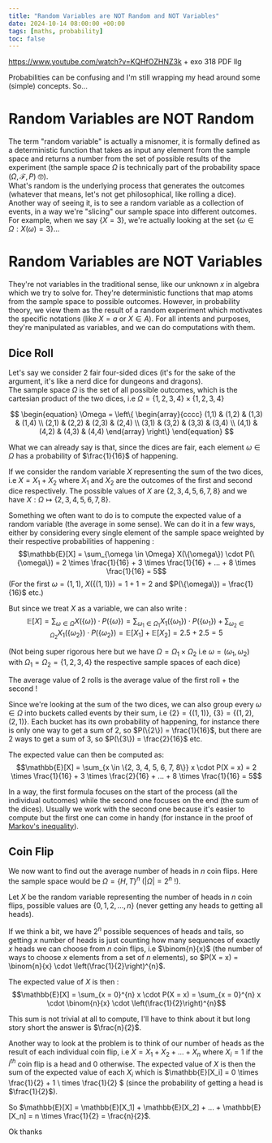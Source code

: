 ```yaml
---
title: "Random Variables are NOT Random and NOT Variables"
date: 2024-10-14 08:00:00 +00:00
tags: [maths, probability]
toc: false
---
```


https://www.youtube.com/watch?v=KQHfOZHNZ3k + exo 318 PDF llg

<script src="https://polyfill.io/v3/polyfill.min.js?features=es6"></script>
<script id="MathJax-script" async src="https://cdn.jsdelivr.net/npm/mathjax@3/es5/tex-mml-chtml.js"></script>

Probabilities can be confusing and I'm still wrapping my head around some (simple) concepts. So...

# Random Variables are NOT Random

The term "random variable" is actually a misnomer, it is formally defined as a deterministic function that takes as input any element from the sample space and returns a number from the set of possible results of the experiment (the sample space $\Omega$ is technically part of the probability space $(\Omega, \mathcal{F}, P)$ 🤓). <br> What's random is the underlying process that generates the outcomes (whatever that means, let's not get philosophical, like rolling a dice).<br>
Another way of seeing it, is to see a random variable as a collection of events, in a way we're "slicing" our sample space into different outcomes. For example, when we say $\{X = 3\}$, we're actually looking at the set $\{\omega \in \Omega : X(\omega) = 3\}$...

# Random Variables are NOT Variables

They're not variables in the traditional sense, like our unknown $x$ in algebra which we try to solve for. They're deterministic functions that map atoms from the sample space to possible outcomes. However, in probability theory, we view them as the result of a random experiment which motivates the specific notations (like $X = a$ or $X \in A$). For all intents and purposes, they're manipulated as variables, and we can do computations with them.

## Dice Roll

Let's say we consider 2 fair four-sided dices (it's for the sake of the argument, it's like a nerd dice for dungeons and dragons). <br>
The sample space $\Omega$ is the set of all possible outcomes, which is the cartesian product of the two dices, i.e $\Omega = \{1,2,3,4\} \times \{1,2,3,4\}$<br>

$$
\begin{equation}
\Omega = \left\{
\begin{array}{cccc}
(1,1) & (1,2) & (1,3) & (1,4) \\
(2,1) & (2,2) & (2,3) & (2,4) \\
(3,1) & (3,2) & (3,3) & (3,4) \\
(4,1) & (4,2) & (4,3) & (4,4)
\end{array}
\right\}
\end{equation}
$$

What we can already say is that, since the dices are fair, each element $\omega \in \Omega$ has a probability of $\frac{1}{16}$ of happening. <br>

If we consider the random variable $X$ representing the sum of the two dices, i.e $X = X_1 + X_2$ where $X_1$ and $X_2$ are the outcomes of the first and second dice respectively. The possible values of $X$ are $\{2,3,4,5,6,7,8\}$ and we have $X: \Omega \mapsto \{2,3,4,5,6,7,8\}$.<br>

Something we often want to do is to compute the expected value of a random variable (the average in some sense). We can do it in a few ways, either by considering every single element of the sample space weighted by their respective probabilities of happening : 
$$\mathbb{E}[X] = \sum_{\omega \in \Omega} X(\{\omega\}) \cdot P(\{\omega\}) = 2 \times \frac{1}{16} + 3 \times \frac{1}{16} + ... + 8 \times  \frac{1}{16} = 5$$
(For the first $\omega = (1,1)$, $X(\{(1, 1)\}) = 1 + 1 = 2$ and $P(\{\omega\}) = \frac{1}{16}$  etc.)<br>

But since we treat $X$ as a variable, we can also write : 
$$\mathbb{E}[X] = \sum_{\omega \in \Omega} X(\{\omega\}) \cdot P(\{\omega\}) = \sum_{\omega_{1} \in \Omega_{1}} X_1(\{\omega_{1}\}) \cdot P(\{\omega_{1}\}) + \sum_{\omega_{2} \in \Omega_{2}} X_1(\{\omega_{2}\}) \cdot P(\{\omega_{2}\}) = \mathbb{E}[X_1] + \mathbb{E}[X_2] = 2.5 + 2.5 = 5$$

(Not being super rigorous here but we have $\Omega = \Omega_1 \times \Omega_2$ i.e $\omega = (\omega_1, \omega_2)$ with $\Omega_1 = \Omega_2 = \{1,2,3,4\}$ the respective sample spaces of each dice)<br>

The average value of 2 rolls is the average value of the first roll + the second !

Since we're looking at the sum of the two dices, we can also group every $\omega \in \Omega$ into buckets called events by their sum, i.e $\{2\} = \{(1,1)\}$, $\{3\} = \{(1,2), (2,1)\}$. Each bucket has its own probability of happening, for instance there is only one way to get a sum of 2, so $P(\{2\}) = \frac{1}{16}$, but there are 2 ways to get a sum of 3, so $P(\{3\}) = \frac{2}{16}$ etc. <br>

The expected value can then be computed as:
$$\mathbb{E}[X] = \sum_{x \in \{2, 3, 4, 5, 6, 7, 8\}} x \cdot P(X = x) = 2 \times \frac{1}{16} + 3 \times \frac{2}{16} + ... + 8 \times \frac{1}{16} = 5$$

In a way, the first formula focuses on the start of the process (all the individual outcomes) while the second one focuses on the end (the sum of the dices). Usually we work with the second one because it's easier to compute but the first one can come in handy (for instance in the proof of <a href="https://en.wikipedia.org/wiki/Markov%27s_inequality">Markov's inequality</a>).

## Coin Flip

We now want to find out the average number of heads in $n$ coin flips. Here the sample space would be $\Omega = \{H, T\}^n$ ($|\Omega| = 2^{n}$ !).

Let $X$ be the random variable representing the number of heads in $n$ coin flips, possible values are $\{0, 1, 2, ..., n\}$ (never getting any heads to getting all heads).<br>

If we think a bit, we have $2^{n}$ possible sequences of heads and tails, so getting $x$ number of heads is just counting how many sequences of exactly $x$ heads we can choose from $n$ coin flips, i.e $\binom{n}{x}$ (the number of ways to choose $x$ elements from a set of $n$ elements), so $P(X = x) = \binom{n}{x} \cdot \left(\frac{1}{2}\right)^{n}$.<br>

The expected value of $X$ is then :
$$\mathbb{E}[X] = \sum_{x = 0}^{n} x \cdot P(X = x) = \sum_{x = 0}^{n} x \cdot \binom{n}{x} \cdot \left(\frac{1}{2}\right)^{n}$$

This sum is not trivial at all to compute, I'll have to think about it but long story short the answer is $\frac{n}{2}$.<br>

Another way to look at the problem is to think of our number of heads as the result of each individual coin flip, i.e $X = X_1 + X_2 + ... + X_n$ where $X_i = 1$ if the $i^{th}$ coin flip is a head and $0$ otherwise. The expected value of $X$ is then the sum of the expected value of each $X_i$ which is $\mathbb{E}[X_i] = 0 \times \frac{1}{2} + 1 \ times \frac{1}{2} $ (since the probability of getting a head is $\frac{1}{2}$).<br> 

So $\mathbb{E}[X] = \mathbb{E}[X_1] + \mathbb{E}[X_2] + ... + \mathbb{E}[X_n] = n \times \frac{1}{2} = \frac{n}{2}$.

Ok thanks